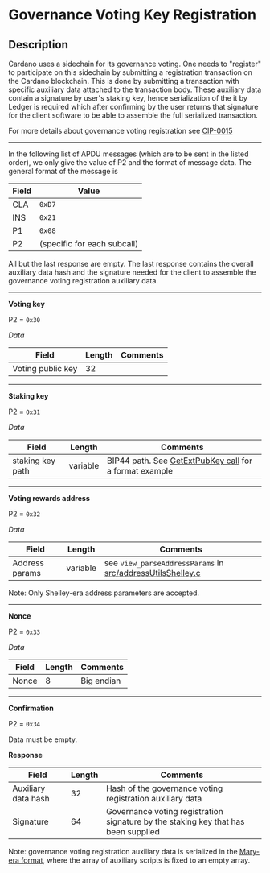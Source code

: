 # Governance Voting Key Registration

## Description

Cardano uses a sidechain for its governance voting. One needs to "register" to participate on this sidechain by submitting a registration transaction on the Cardano blockchain. This is done by submitting a transaction with specific auxiliary data attached to the transaction body. These auxiliary data contain a signature by user's staking key, hence serialization of the it by Ledger is required which after confirming by the user returns that signature for the client software to be able to assemble the full serialized transaction.

For more details about governance voting registration see [CIP-0015](https://github.com/cardano-foundation/CIPs/blob/master/CIP-0015/CIP-0015.md)

---

In the following list of APDU messages (which are to be sent in the listed order), we only give the value of P2 and the format of message data. The general format of the message is

|Field|Value|
|-----|-----|
| CLA | `0xD7` |
| INS | `0x21` |
|  P1 | `0x08` |
|  P2 | (specific for each subcall) |

All but the last response are empty. The last response contains the overall auxiliary data hash and the signature needed for the client to assemble the governance voting registration auxiliary data.

---

**Voting key**

P2 = `0x30`

*Data*

|Field| Length | Comments|
|-----|--------|---------|
|Voting public key |  32 | |

---

**Staking key**

P2 = `0x31`

*Data*

|Field| Length | Comments|
|-----|--------|---------|
|staking key path      | variable | BIP44 path. See [GetExtPubKey call](ins_get_extended_public_key.md) for a format example |

---

**Voting rewards address**

P2 = `0x32`

*Data*

|Field| Length | Comments|
|-----|--------|--------|
|Address params | variable | see `view_parseAddressParams` in [src/addressUtilsShelley.c](../src/addressUtilsShelley.c)|

Note: Only Shelley-era address parameters are accepted.

---

**Nonce**

P2 = `0x33`

*Data*

|Field| Length | Comments|
|-----|--------|--------|
|Nonce| 8| Big endian|

---

**Confirmation**

P2 = `0x34`

Data must be empty.

**Response**

|Field|Length| Comments|
|-----|-----|-----|
| Auxiliary data hash | 32 | Hash of the governance voting registration auxiliary data|
| Signature |64| Governance voting registration signature by the staking key that has been supplied|

Note: governance voting registration auxiliary data is serialized in the [Mary-era format](https://github.com/input-output-hk/cardano-ledger-specs/blob/dcdbc38eb9caea16485827bd095d5adcdcca0aba/shelley-ma/shelley-ma-test/cddl-files/shelley-ma.cddl#L214), where the array of auxiliary scripts is fixed to an empty array.
